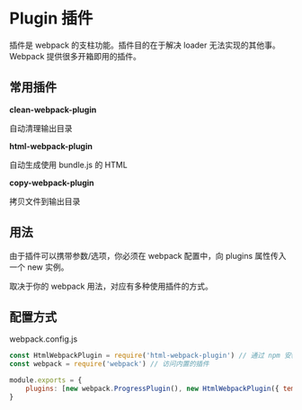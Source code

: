 <script setup>
import { loginRead } from '@/utils/login-read'

loginRead('w10009')
</script>

# <AppCode code="89" /> Plugin 插件

<ClientOnly><AppRead code="w10009" /></ClientOnly>

插件是 webpack 的支柱功能。插件目的在于解决 loader 无法实现的其他事。Webpack 提供很多开箱即用的插件。

## 常用插件

**clean-webpack-plugin**

自动清理输出目录

**html-webpack-plugin**

自动生成使用 bundle.js 的 HTML

**copy-webpack-plugin**

拷贝文件到输出目录

## 用法

由于插件可以携带参数/选项，你必须在 webpack 配置中，向 plugins 属性传入一个 new 实例。

取决于你的 webpack 用法，对应有多种使用插件的方式。

## 配置方式

webpack.config.js

```javascript
const HtmlWebpackPlugin = require('html-webpack-plugin') // 通过 npm 安装
const webpack = require('webpack') // 访问内置的插件

module.exports = {
    plugins: [new webpack.ProgressPlugin(), new HtmlWebpackPlugin({ template: './src/index.html' })]
}
```

<AppComment />